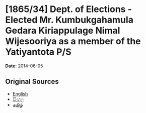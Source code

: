 # [1865/34] Dept. of Elections - Elected Mr. Kumbukgahamula Gedara Kiriappulage Nimal Wijesooriya as a member of the Yatiyantota P/S

**Date:** 2014-06-05

## Original Sources

- [English](https://documents.gov.lk/view/extra-gazettes/2014/6/1865-34_E.pdf)
- [සිංහල](https://documents.gov.lk/view/extra-gazettes/2014/6/1865-34_S.pdf)
- [தமிழ்](https://documents.gov.lk/view/extra-gazettes/2014/6/1865-34_T.pdf)
